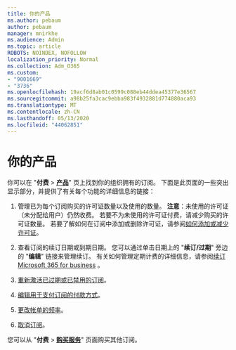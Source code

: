 ```yaml
---
title: 你的产品
ms.author: pebaum
author: pebaum
manager: mnirkhe
ms.audience: Admin
ms.topic: article
ROBOTS: NOINDEX, NOFOLLOW
localization_priority: Normal
ms.collection: Adm_O365
ms.custom:
- "9001669"
- "3736"
ms.openlocfilehash: 19acf6d8ab01c0599c088eb44ddea45377e36567
ms.sourcegitcommit: a98b25fa3cac9ebba983f4932881d774880aca93
ms.translationtype: MT
ms.contentlocale: zh-CN
ms.lasthandoff: 05/13/2020
ms.locfileid: "44062851"
---
```

# <a name="your-products"></a>你的产品

你可以在 "**付费**  >  **[产品](https://go.microsoft.com/fwlink/p/?linkid=842054)**" 页上找到你的组织拥有的订阅。 下面是此页面的一些突出显示部分，并提供了有关每个功能的详细信息的链接：

1. 管理已为每个订阅购买的许可证数量以及使用的数量。  **注意**：未使用的许可证（未分配给用户）仍然收费。  若要不为未使用的许可证付费，请减少购买的许可证数量。 若要了解如何在订阅中添加或删除许可证，请参阅[如何添加或减少许可证](https://docs.microsoft.com/alchemyinsights/how-to-add-or-reduce-licenses)。

2. 查看订阅的续订日期或到期日期。  您可以通过单击日期上的 "**续订/过期**" 旁边的 "**编辑**" 链接来管理续订。  有关如何管理定期计费的详细信息，请参阅[续订 Microsoft 365 for business](https://go.microsoft.com/fwlink/?linkid=2119216) 。

3. [重新激活已过期或已禁用的订阅](https://go.microsoft.com/fwlink/?linkid=2117519)。

4. [编辑用于支付订阅的付款方式](https://go.microsoft.com/fwlink/?linkid=2117167)。

5. [更改帐单的频率](https://go.microsoft.com/fwlink/?linkid=2119112)。

6. [取消订阅](https://go.microsoft.com/fwlink/?linkid=2119113)。

您可以从 "**付费**  >  [**购买服务**](https://go.microsoft.com/fwlink/p/?linkid=868433)" 页面购买其他订阅。
